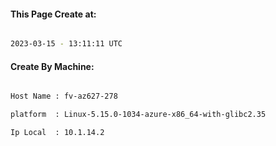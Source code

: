 
   
#### This Page Create at:

```bash

2023-03-15 - 13:11:11 UTC

```

#### Create By Machine:

```bash

Host Name : fv-az627-278

platform  : Linux-5.15.0-1034-azure-x86_64-with-glibc2.35

Ip Local  : 10.1.14.2

```

